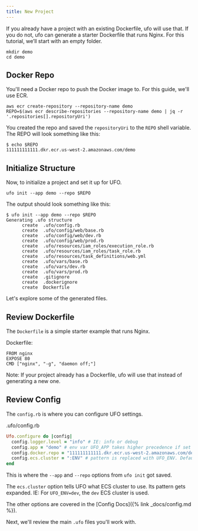 ```yaml
---
title: New Project
---
```


If you already have a project with an existing Dockerfile, ufo will use that. If you do not, ufo can generate a starter Dockerfile that runs Nginx. For this tutorial, we’ll start with an empty folder.

    mkdir demo
    cd demo

## Docker Repo

You'll need a Docker repo to push the Docker image to. For this guide, we'll use ECR.

    aws ecr create-repository --repository-name demo
    REPO=$(aws ecr describe-repositories --repository-name demo | jq -r '.repositories[].repositoryUri')

You created the repo and saved the `repositoryUri` to the `REPO` shell variable.  The REPO will look something like this:

    $ echo $REPO
    111111111111.dkr.ecr.us-west-2.amazonaws.com/demo

## Initialize Structure

Now, to initialize a project and set it up for UFO.

    ufo init --app demo --repo $REPO

The output should look something like this:

    $ ufo init --app demo --repo $REPO
    Generating .ufo structure
          create  .ufo/config.rb
          create  .ufo/config/web/base.rb
          create  .ufo/config/web/dev.rb
          create  .ufo/config/web/prod.rb
          create  .ufo/resources/iam_roles/execution_role.rb
          create  .ufo/resources/iam_roles/task_role.rb
          create  .ufo/resources/task_definitions/web.yml
          create  .ufo/vars/base.rb
          create  .ufo/vars/dev.rb
          create  .ufo/vars/prod.rb
          create  .gitignore
          create  .dockerignore
          create  Dockerfile

Let's explore some of the generated files.

## Review Dockerfile

The `Dockerfile` is a simple starter example that runs Nginx.

Dockerfile:

    FROM nginx
    EXPOSE 80
    CMD ["nginx", "-g", "daemon off;"]

Note: If your project already has a Dockerfile, ufo will use that instead of generating a new one.

## Review Config

The `config.rb` is where you can configure UFO settings.

.ufo/config.rb

```ruby
Ufo.configure do |config|
  config.logger.level = "info" # IE: info or debug
  config.app = "demo" # env var UFO_APP takes higher precedence if set
  config.docker.repo = "111111111111.dkr.ecr.us-west-2.amazonaws.com/demo"
  config.ecs.cluster = ":ENV" # pattern is replaced with UFO_ENV. Default is UFO_ENV=dev
end
```

This is where the `--app` and `--repo` options from `ufo init` got saved.

The `ecs.cluster` option tells UFO what ECS cluster to use. Its pattern gets expanded. IE: For `UFO_ENV=dev`, the `dev` ECS cluster is used.

The other options are covered in the [Config Docs]({% link _docs/config.md %}).

Next, we'll review the main `.ufo` files you'll work with.
